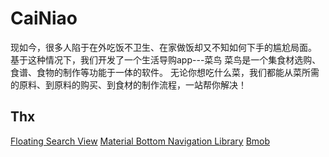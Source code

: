 # CaiNiao

现如今，很多人陷于在外吃饭不卫生、在家做饭却又不知如何下手的尴尬局面。
基于这种情况下，我们开发了一个生活导购app---菜鸟
菜鸟是一个集食材选购、食谱、食物的制作等功能于一体的软件。
无论你想吃什么菜，我们都能从菜所需的原料、到原料的购买、到食材的制作流程，一站帮你解决！

## Thx
[Floating Search View](https://github.com/arimorty/floatingsearchview)
[Material Bottom Navigation Library](https://github.com/sephiroth74/Material-BottomNavigation#material-bottom-navigation-library)
[Bmob](http://www.bmob.cn/)
